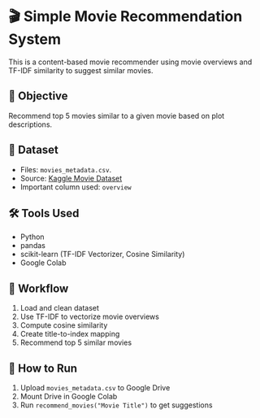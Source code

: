 # 🎬 Simple Movie Recommendation System

This is a content-based movie recommender using movie overviews and TF-IDF similarity to suggest similar movies.

## 🎯 Objective
Recommend top 5 movies similar to a given movie based on plot descriptions.

## 📁 Dataset
- Files: `movies_metadata.csv`.
- Source: [Kaggle Movie Dataset](https://www.kaggle.com/datasets)
- Important column used: `overview`

## 🛠️ Tools Used
- Python
- pandas
- scikit-learn (TF-IDF Vectorizer, Cosine Similarity)
- Google Colab

## 🧪 Workflow
1. Load and clean dataset
2. Use TF-IDF to vectorize movie overviews
3. Compute cosine similarity
4. Create title-to-index mapping
5. Recommend top 5 similar movies

## 🚀 How to Run
1. Upload `movies_metadata.csv` to Google Drive
2. Mount Drive in Google Colab
3. Run `recommend_movies("Movie Title")` to get suggestions


